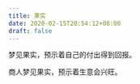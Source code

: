 ```yaml
---
title: 果实
date: 2020-02-15T20:54:12+08:00
draft: false
---
```


梦见果实，预示着自己的付出得到回报。


商人梦见果实，预示着生意会兴旺。
